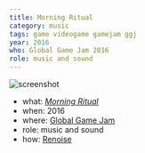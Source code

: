 ```yaml
---
title: Morning Ritual
category: music
tags: game videogame gamejam ggj
year: 2016
who: Global Game Jam 2016
role: music and sound
---
```

![screenshot](https://globalgamejam.org/sites/default/files/styles/game_sidebar__wide/public/game/featured_image/siezetheday.png)
* what: [_Morning Ritual_](http://globalgamejam.org/2016/games/seize-day)
* when: 2016
* where: [Global Game Jam](https://globalgamejam.org)
* role: music and sound
* how: [Renoise](https://renoise.com)
